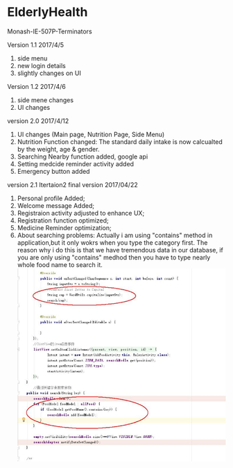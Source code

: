 # ElderlyHealth
Monash-IE-507P-Terminators

Version 1.1 2017/4/5
1. side menu
2. new login details
3. slightly changes on UI

Version 1.2 2017/4/6
1. side mene changes
2. UI changes


version 2.0   2017/4/12
1. UI changes (Main page, Nutrition Page, Side Menu)
2. Nutrition Function changed: The standard daily intake is now calcualted by the weight, age & gender.
3. Searching Nearby function added, google api
4. Setting medcide reminder activity added
5. Emergency button added

version 2.1 Itertaion2 final version 2017/04/22
1. Personal profile Added;
2. Welcome message Added;
3. Registraion activity adjusted to enhance UX;
4. Registration function optimized;
5. Medicine Reminder optimization;
6. About searching problems: Actually i am using "contains" method in application,but it only wokrs when you type the category first. The reason why i do this is that we have tremendous data in our database, if you are only using "contains" medhod then you have to type nearly whole food name to search it.
![image](https://github.com/lddahz789/ElderlyHealth/blob/master/Searching.jpg)
